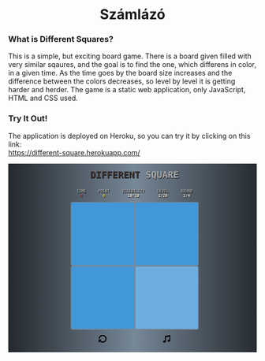 <div align="center">

# Számlázó

</div>

### What is Different Squares?
This is a simple, but exciting board game. There is a board given filled with very similar sqaures, and the goal is to find the one, which differens in color, in a given time. As the time goes by the board size increases and the difference between the colors decreases, so level by level it is getting harder and herder. The game is a static web application, only JavaScript, HTML and CSS used.

### Try It Out!
The application is deployed on Heroku, so you can try it by clicking on this link:
<br>
https://different-square.herokuapp.com/

![](https://github.com/laczkoattilalaszlo/different-square/blob/main/image/gameplay_screenshot.png)